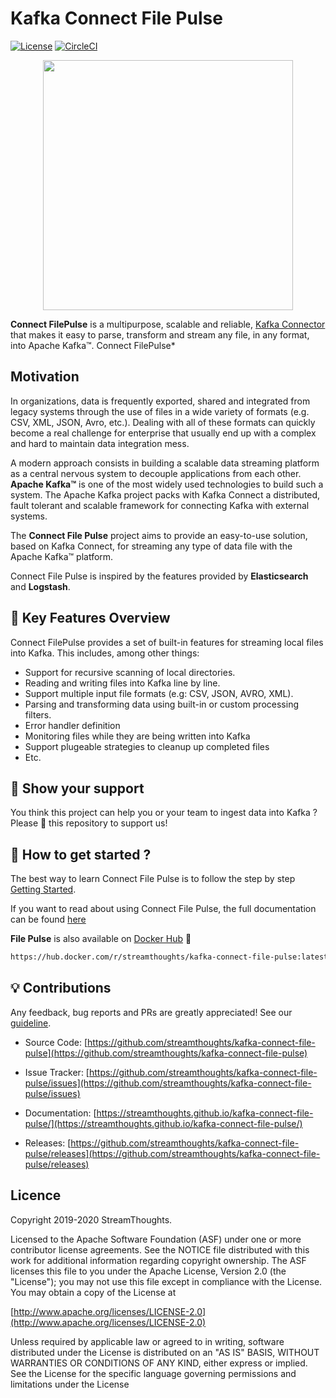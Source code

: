 # Kafka Connect File Pulse

[![License](https://img.shields.io/badge/License-Apache%202.0-blue.svg)](https://github.com/streamthoughts/kafka-connect-file-pulse/blob/master/LICENSE)
[![CircleCI](https://circleci.com/gh/streamthoughts/kafka-connect-file-pulse.svg?style=svg)](https://circleci.com/gh/streamthoughts/kafka-connect-file-pulse)

<p align="center">
  <img width="400" height="400" src="https://github.com/streamthoughts/kafka-connect-file-pulse/raw/master/site/static/images/streamthoughts-connect-file-pule-logo.png">
</p>

**Connect FilePulse** is a multipurpose, scalable and reliable, 
[Kafka Connector](http://kafka.apache.org/documentation.html#connect) that makes it easy to parse, transform and stream any file, in any format, into Apache Kafka™.
Connect FilePulse*

## Motivation

In organizations, data is frequently exported, shared and integrated from legacy systems through the use of
files in a wide variety of formats (e.g. CSV, XML, JSON, Avro, etc.). Dealing with all of these formats can
quickly become a real challenge for enterprise that usually end up with a complex and hard
to maintain data integration mess.
	
	
A modern approach consists in building a scalable data streaming platform as a central nervous
system to decouple applications from each other. **Apache Kafka™** is one of the most widely
used technologies to build such a system. The Apache Kafka project packs with Kafka Connect a distributed,
fault tolerant and scalable framework for connecting Kafka with external systems.

The **Connect File Pulse** project aims to provide an easy-to-use solution, based on Kafka Connect,
for streaming any type of data file with the Apache Kafka™ platform.


Connect File Pulse is inspired by the features provided by **Elasticsearch** and **Logstash**.

## 🚀 Key Features Overview

Connect FilePulse provides a set of built-in features for streaming local files into Kafka. This includes, among other things:

* Support for recursive scanning of local directories.
* Reading and writing files into Kafka line by line.
* Support multiple input file formats (e.g: CSV, JSON, AVRO, XML).
* Parsing and transforming data using built-in or custom processing filters.
* Error handler definition
* Monitoring files while they are being written into Kafka
* Support plugeable strategies to cleanup up completed files
* Etc.

## 🙏 Show your support

You think this project can help you or your team to ingest data into Kafka ? 
Please 🌟 this repository to support us!

## 🏁 How to get started ?

The best way to learn Connect File Pulse is to follow the step by step [Getting Started](https://streamthoughts.github.io/kafka-connect-file-pulse/docs/getting-started/).

If you want to read about using Connect File Pulse, the full documentation can be found [here](https://streamthoughts.github.io/kafka-connect-file-pulse/)

**File Pulse** is also available on [Docker Hub](https://hub.docker.com/r/streamthoughts/kafka-connect-file-pulse) 🐳

```bash
https://hub.docker.com/r/streamthoughts/kafka-connect-file-pulse:latest
```

## 💡 Contributions

Any feedback, bug reports and PRs are greatly appreciated! See our [guideline](./CONTRIBUTING.md).

* Source Code: [https://github.com/streamthoughts/kafka-connect-file-pulse](https://github.com/streamthoughts/kafka-connect-file-pulse)
* Issue Tracker: [https://github.com/streamthoughts/kafka-connect-file-pulse/issues](https://github.com/streamthoughts/kafka-connect-file-pulse/issues)

* Documentation: [https://streamthoughts.github.io/kafka-connect-file-pulse/](https://streamthoughts.github.io/kafka-connect-file-pulse/)
* Releases: [https://github.com/streamthoughts/kafka-connect-file-pulse/releases](https://github.com/streamthoughts/kafka-connect-file-pulse/releases)

## Licence

Copyright 2019-2020 StreamThoughts.

Licensed to the Apache Software Foundation (ASF) under one or more contributor license agreements. See the NOTICE file distributed with this work for additional information regarding copyright ownership. The ASF licenses this file to you under the Apache License, Version 2.0 (the "License"); you may not use this file except in compliance with the License. You may obtain a copy of the License at

[http://www.apache.org/licenses/LICENSE-2.0](http://www.apache.org/licenses/LICENSE-2.0)

Unless required by applicable law or agreed to in writing, software distributed under the License is distributed on an "AS IS" BASIS, WITHOUT WARRANTIES OR CONDITIONS OF ANY KIND, either express or implied. See the License for the specific language governing permissions and limitations under the License